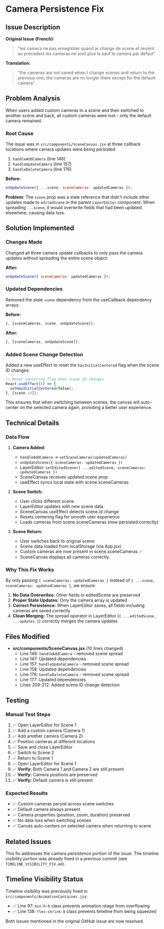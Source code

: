 # Camera Persistence Fix

## Issue Description

**Original Issue (French):**
> "les camera ne pas enregistrer quand je change de scene et revient au precedent les cameras ne sont plus la sauf le camera par defaut"

**Translation:**
> "the cameras are not saved when I change scenes and return to the previous one, the cameras are no longer there except for the default camera"

## Problem Analysis

When users added custom cameras to a scene and then switched to another scene and back, all custom cameras were lost - only the default camera remained.

### Root Cause

The issue was in `src/components/SceneCanvas.jsx` at three callback locations where camera updates were being persisted:

1. `handleAddCamera` (line 146)
2. `handleUpdateCamera` (line 157)  
3. `handleDeleteCamera` (line 176)

**Before:**
```jsx
onUpdateScene({ ...scene, sceneCameras: updatedCameras });
```

**Problem:** The `scene` prop was a stale reference that didn't include other updates made to `editedScene` in the parent `LayerEditor` component. When spreading `...scene`, it would overwrite fields that had been updated elsewhere, causing data loss.

## Solution Implemented

### Changes Made

Changed all three camera update callbacks to only pass the camera updates without spreading the entire scene object:

**After:**
```jsx
onUpdateScene({ sceneCameras: updatedCameras });
```

### Updated Dependencies

Removed the stale `scene` dependency from the useCallback dependency arrays:

**Before:**
```jsx
}, [sceneCameras, scene, onUpdateScene]);
```

**After:**
```jsx
}, [sceneCameras, onUpdateScene]);
```

### Added Scene Change Detection

Added a new useEffect to reset the `hasInitialCentered` flag when the scene ID changes:

```jsx
// Reset centering flag when scene ID changes
React.useEffect(() => {
  setHasInitialCentered(false);
}, [scene.id]);
```

This ensures that when switching between scenes, the canvas will auto-center on the selected camera again, providing a better user experience.

## Technical Details

### Data Flow

1. **Camera Added:** 
   - `handleAddCamera` → `setSceneCameras(updatedCameras)`
   - `onUpdateScene({ sceneCameras: updatedCameras })`
   - LayerEditor: `setEditedScene({ ...editedScene, sceneCameras: updatedCameras })`
   - SceneCanvas receives updated scene prop
   - useEffect syncs local state with scene.sceneCameras

2. **Scene Switch:**
   - User clicks different scene
   - LayerEditor updates with new scene data
   - SceneCanvas useEffect detects scene.id change
   - Resets centering flag for smooth user experience
   - Loads cameras from scene.sceneCameras (now persisted correctly)

3. **Scene Return:**
   - User switches back to original scene
   - Scene data loaded from localStorage (via App.jsx)
   - Custom cameras are now present in scene.sceneCameras ✅
   - SceneCanvas displays all cameras correctly

### Why This Fix Works

By only passing `{ sceneCameras: updatedCameras }` instead of `{ ...scene, sceneCameras: updatedCameras }`, we ensure:

1. **No Data Overwrites:** Other fields in editedScene are preserved
2. **Proper State Updates:** Only the camera array is updated
3. **Correct Persistence:** When LayerEditor saves, all fields including cameras are saved correctly
4. **Clean Merging:** The spread operator in LayerEditor (`{ ...editedScene, ...updates }`) correctly merges the camera updates

## Files Modified

- **src/components/SceneCanvas.jsx** (10 lines changed)
  - Line 146: `handleAddCamera` - removed scene spread
  - Line 147: Updated dependencies
  - Line 157: `handleUpdateCamera` - removed scene spread  
  - Line 158: Updated dependencies
  - Line 176: `handleDeleteCamera` - removed scene spread
  - Line 177: Updated dependencies
  - Lines 209-212: Added scene ID change detection

## Testing

### Manual Test Steps

1. ✅ Open LayerEditor for Scene 1
2. ✅ Add a custom camera (Camera 1)
3. ✅ Add another camera (Camera 2)  
4. ✅ Position cameras at different locations
5. ✅ Save and close LayerEditor
6. ✅ Switch to Scene 2
7. ✅ Return to Scene 1
8. ✅ Open LayerEditor for Scene 1
9. ✅ **Verify:** Both Camera 1 and Camera 2 are still present
10. ✅ **Verify:** Camera positions are preserved
11. ✅ **Verify:** Default camera is still present

### Expected Results

- ✅ Custom cameras persist across scene switches
- ✅ Default camera always present
- ✅ Camera properties (position, zoom, duration) preserved
- ✅ No data loss when switching scenes
- ✅ Canvas auto-centers on selected camera when returning to scene

## Related Issues

This fix addresses the camera persistence portion of the issue. The timeline visibility portion was already fixed in a previous commit (see `TIMELINE_VISIBILITY_FIX.md`).

## Timeline Visibility Status

Timeline visibility was previously fixed in `src/components/AnimationContainer.jsx`:
- ✅ Line 97: `min-h-0` class prevents animation-stage from overflowing
- ✅ Line 138: `flex-shrink-0` class prevents timeline from being squeezed

Both issues mentioned in the original GitHub issue are now resolved.
